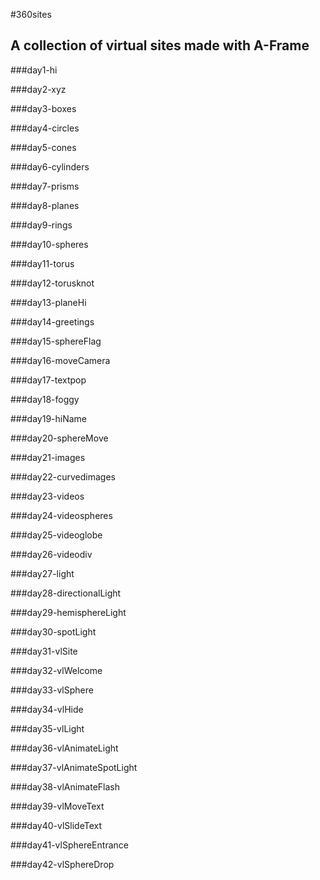 #360sites
## A collection of virtual sites made with A-Frame


###day1-hi

###day2-xyz

###day3-boxes

###day4-circles

###day5-cones

###day6-cylinders

###day7-prisms

###day8-planes

###day9-rings

###day10-spheres

###day11-torus

###day12-torusknot

###day13-planeHi

###day14-greetings

###day15-sphereFlag

###day16-moveCamera

###day17-textpop

###day18-foggy

###day19-hiName

###day20-sphereMove

###day21-images

###day22-curvedimages

###day23-videos

###day24-videospheres

###day25-videoglobe

###day26-videodiv

###day27-light

###day28-directionalLight

###day29-hemisphereLight

###day30-spotLight

###day31-vlSite

###day32-vlWelcome

###day33-vlSphere

###day34-vlHide

###day35-vlLight

###day36-vlAnimateLight

###day37-vlAnimateSpotLight

###day38-vlAnimateFlash

###day39-vlMoveText

###day40-vlSlideText

###day41-vlSphereEntrance

###day42-vlSphereDrop
